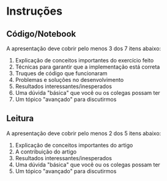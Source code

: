 # Instruções

## Código/Notebook

A apresentação deve cobrir pelo menos 3 dos 7 itens abaixo:

1. Explicação de conceitos importantes do exercício feito
2. Técnicas para garantir que a implementação está correta
3. Truques de código que funcionaram
4. Problemas e soluções no desenvolvimento
5. Resultados interessantes/inesperados
6. Uma dúvida "básica" que você ou os colegas possam ter
7. Um tópico "avançado" para discutirmos

## Leitura

A apresentação deve cobrir pelo menos 2 dos 5 itens abaixo:

 1. Explicação de conceitos importantes do artigo
 2. A contribuição do artigo
 3. Resultados interessantes/inesperados
 4. Uma dúvida "básica" que você ou os colegas possam ter
 5. Um tópico "avançado" para discutirmos
